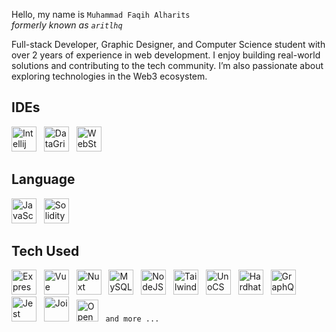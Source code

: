 Hello, my name is `Muhammad Faqih Alharits`
<br>
<i>formerly known as `aritlhq`</i>

Full-stack Developer, Graphic Designer, and Computer Science student with over 2 years of experience in web development. I enjoy building real-world solutions and contributing to the tech community. I’m also passionate about exploring technologies in the Web3 ecosystem.

## IDEs
<div>  
  <img src="https://api.iconify.design/logos:intellij-idea.svg?color=%23ffffff" title="Intellij" alt="Intellij" width="40" height="40"/> &nbsp;
  <img src="https://api.iconify.design/logos:datagrip.svg?color=%23ffffff" title="DataGrip" alt="DataGrip" width="40" height="40"/> &nbsp;
  <img src="https://api.iconify.design/devicon:webstorm.svg?color=%23ffffff" title="WebStorm" alt="WebStorm" width="40" height="40"/> &nbsp;
</div>

## Language
<div>  
  <img src="https://api.iconify.design/logos:javascript.svg?color=%23ffffff" title="JavaScript" alt="JavaScript" width="40" height="40"/> &nbsp;
  <img src="https://api.iconify.design/vscode-icons:file-type-solidity.svg?color=%23ffffff" title="Solidity" alt="Solidity" width="40" height="40"/> &nbsp;
</div>

## Tech Used

<div>
  <img src="https://api.iconify.design/simple-icons:express.svg?color=%23ffffff" title="Express" alt="Express" width="40" height="40"/> &nbsp;
  <img src="https://api.iconify.design/material-icon-theme:vue.svg?color=%23ffffff" title="Vue" alt="Vue" width="40" height="40"/> &nbsp;
  <img src="https://api.iconify.design/devicon:nuxtjs.svg?color=%23ffffff" title="Nuxt" alt="Nuxt" width="40" height="40"/> &nbsp;
  <img src="https://api.iconify.design/devicon:mysql.svg?color=%23ffffff" title="MySQL" alt="MySQL" width="40" height="40"/> &nbsp;
  <img src="https://api.iconify.design/devicon:nodejs.svg?color=%23ffffff" title="NodeJS" alt="NodeJS" width="40" height="40"/> &nbsp;
  <img src="https://api.iconify.design/devicon:tailwindcss.svg?color=%23ffffff" title="TailwindCSS" alt="TailwindCSS" width="40" height="40"/> &nbsp;
  <img src="https://api.iconify.design/vscode-icons:file-type-unocss.svg?color=%23ffffff" title="UnoCSS" alt="UnoCSS" width="40" height="40"/> &nbsp;
  <img src="https://api.iconify.design/devicon:hardhat.svg?color=%23ffffff" title="Hardhat" alt="Hardhat" width="40" height="40"/> &nbsp;
  <img src="https://api.iconify.design/vscode-icons:file-type-graphql.svg?color=%23ffffff" title="GraphQL" alt="GraphQL" width="40" height="40"/> &nbsp;
  <img src="https://api.iconify.design/vscode-icons:file-type-jest.svg?color=%23ffffff" title="Jest" alt="Jest" width="40" height="40"/> &nbsp;
  <img src="https://joi.dev/_nuxt/img/joiTransparent.c5fc726.png" title="Joi" alt="Joi" width="40" height="40"/> &nbsp;
  <img src="https://api.iconify.design/simple-icons:openzeppelin.svg?color=%23ffffff" title="OpenZeppelin" alt="OpenZeppelin" width="35" height="35"/> &nbsp;
  <code>and more ...</code> &nbsp;
</div>
